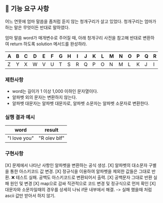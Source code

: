 ## 🚀 기능 요구 사항

어느 연못에 엄마 말씀을 좀처럼 듣지 않는 청개구리가 살고 있었다. 청개구리는 엄마가 하는 말은 무엇이든 반대로 말하였다.

엄마 말씀 word가 매개변수로 주어질 때, 아래 청개구리 사전을 참고해 반대로 변환하여 return 하도록 solution 메서드를 완성하라.

| A | B | C | D | E | F | G | H | I | J | K | L | M | N | O | P | Q | R | S | T | U | V | W | X | Y | Z |
| --- | --- | --- | --- | --- | --- | --- | --- | --- | --- | --- | --- | --- | --- | --- | --- | --- | --- | --- | --- | --- | --- | --- | --- | --- | --- |
| Z | Y | X | W | V | U | T | S | R | Q | P | O | N | M | L | K | J | I | H | G | F | E | D | C | B | A |

### 제한사항

- word는 길이가 1 이상 1,000 이하인 문자열이다.
- 알파벳 외의 문자는 변환하지 않는다.
- 알파벳 대문자는 알파벳 대문자로, 알파벳 소문자는 알파벳 소문자로 변환한다.

### 실행 결과 예시

| word | result |
| --- | --- |
| "I love you" | "R olev blf" |


### 구현사항
[X] 문제에서 나타난 사항인 알파벳을 변환하는 공식 생성.
[X] 알파벳의 대소문자 구별을 통한 아스키코드 값 변경.
[X] 정규식을 이용하여 알파벳을 제외한 값들은 그대로 반환.
 ❌ 테스트 실패. 공백도 아스키코드로 변환되어서 출력.
[X] 공백문자 그대로 반환 실패 원인 및 변경
[X] map으로 감싸 직관적으로 코드 변경 및 정규식으로 먼저 확인
[X] 대문자와 소문자일때의 경우를 상세히 나눠 if문 내부에서 해결. -> 실패 했을때 처럼 ascii 값만 받아서 하지 않기.